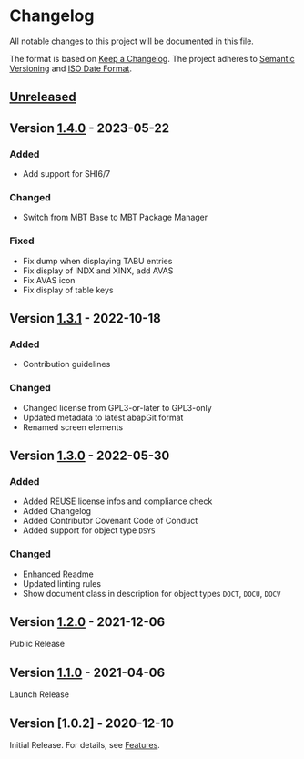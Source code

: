 # Changelog

All notable changes to this project will be documented in this file.

The format is based on [Keep a Changelog](https://keepachangelog.com/en/1.0.0/).
The project adheres to [Semantic Versioning](https://semver.org/spec/v2.0.0.html)
and [ISO Date Format](https://www.iso.org/iso-8601-date-and-time-format.html).

## [Unreleased]

## Version [1.4.0] - 2023-05-22

### Added

- Add support for SHI6/7

### Changed

- Switch from MBT Base to MBT Package Manager

### Fixed

- Fix dump when displaying TABU entries
- Fix display of INDX and XINX, add AVAS
- Fix AVAS icon
- Fix display of table keys

## Version [1.3.1] - 2022-10-18

### Added

- Contribution guidelines

### Changed

- Changed license from GPL3-or-later to GPL3-only
- Updated metadata to latest abapGit format
- Renamed screen elements

## Version [1.3.0] - 2022-05-30

### Added

- Added REUSE license infos and compliance check
- Added Changelog
- Added Contributor Covenant Code of Conduct
- Added support for object type `DSYS`

### Changed

- Enhanced Readme 
- Updated linting rules
- Show document class in description for object types `DOCT`, `DOCU`, `DOCV`

## Version [1.2.0] - 2021-12-06

Public Release

## Version [1.1.0] - 2021-04-06

Launch Release

## Version [1.0.2] - 2020-12-10

Initial Release. For details, see [Features](https://marcbernardtools.com/docs/mbt-transport-request/features).


[Unreleased]: https://github.com/Marc-Bernard-Tools/MBT-Transport-Request/compare/1.4.0...main
[1.4.0]: https://github.com/Marc-Bernard-Tools/MBT-Transport-Request/compare/1.3.1...1.4.0
[1.3.1]: https://github.com/Marc-Bernard-Tools/MBT-Transport-Request/compare/1.3.0...1.3.1
[1.3.0]: https://github.com/Marc-Bernard-Tools/MBT-Transport-Request/compare/1.2.0...1.3.0
[1.2.0]: https://github.com/Marc-Bernard-Tools/MBT-Transport-Request/compare/1.1.0...1.2.0
[1.1.0]: https://github.com/Marc-Bernard-Tools/MBT-Transport-Request/compare/1.0.2...1.1.0
[1.0.0]: https://github.com/Marc-Bernard-Tools/MBT-Transport-Request/releases/tag/1.0.2
